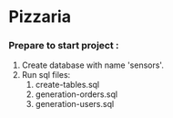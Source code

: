 # Pizzaria


### Prepare to start project :
  1) Create database with name 'sensors'.
  2) Run sql files: 
        1) create-tables.sql
        2) generation-orders.sql
        3) generation-users.sql
